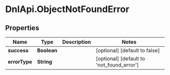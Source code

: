 # DnlApi.ObjectNotFoundError

## Properties
Name | Type | Description | Notes
------------ | ------------- | ------------- | -------------
**success** | **Boolean** |  | [optional] [default to false]
**errorType** | **String** |  | [optional] [default to &#39;not_found_error&#39;]


